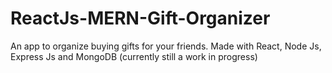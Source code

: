 # ReactJs-MERN-Gift-Organizer
An app to organize buying gifts for your friends. Made with React, Node Js, Express Js and MongoDB (currently still a work in progress)
